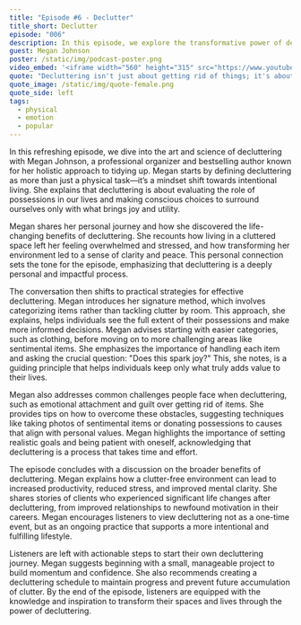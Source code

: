 ```yaml
---
title: "Episode #6 - Declutter"
title_short: Declutter
episode: "006"
description: In this episode, we explore the transformative power of decluttering and how it can lead to a more organized and fulfilling life, featuring insights from professional organizer and author Megan Johnson.
guest: Megan Johnson
poster: /static/img/podcast-poster.png
video_embed: '<iframe width="560" height="315" src="https://www.youtube.com/embed/TiXOQn7z9Hg?si=KFApWPZ3uumYWJY2" title="YouTube video player" frameborder="0" allow="accelerometer; autoplay; clipboard-write; encrypted-media; gyroscope; picture-in-picture; web-share" referrerpolicy="strict-origin-when-cross-origin" allowfullscreen></iframe>'
quote: "Decluttering isn't just about getting rid of things; it's about making space for what truly matters and creating an environment that supports your well-being."
quote_image: /static/img/quote-female.png
quote_side: left
tags:
  - physical
  - emotion
  - popular
---
```


In this refreshing episode, we dive into the art and science of decluttering with Megan Johnson, a professional organizer and bestselling author known for her holistic approach to tidying up. Megan starts by defining decluttering as more than just a physical task—it’s a mindset shift towards intentional living. She explains that decluttering is about evaluating the role of possessions in our lives and making conscious choices to surround ourselves only with what brings joy and utility.

Megan shares her personal journey and how she discovered the life-changing benefits of decluttering. She recounts how living in a cluttered space left her feeling overwhelmed and stressed, and how transforming her environment led to a sense of clarity and peace. This personal connection sets the tone for the episode, emphasizing that decluttering is a deeply personal and impactful process.

The conversation then shifts to practical strategies for effective decluttering. Megan introduces her signature method, which involves categorizing items rather than tackling clutter by room. This approach, she explains, helps individuals see the full extent of their possessions and make more informed decisions. Megan advises starting with easier categories, such as clothing, before moving on to more challenging areas like sentimental items. She emphasizes the importance of handling each item and asking the crucial question: "Does this spark joy?" This, she notes, is a guiding principle that helps individuals keep only what truly adds value to their lives.

Megan also addresses common challenges people face when decluttering, such as emotional attachment and guilt over getting rid of items. She provides tips on how to overcome these obstacles, suggesting techniques like taking photos of sentimental items or donating possessions to causes that align with personal values. Megan highlights the importance of setting realistic goals and being patient with oneself, acknowledging that decluttering is a process that takes time and effort.

The episode concludes with a discussion on the broader benefits of decluttering. Megan explains how a clutter-free environment can lead to increased productivity, reduced stress, and improved mental clarity. She shares stories of clients who experienced significant life changes after decluttering, from improved relationships to newfound motivation in their careers. Megan encourages listeners to view decluttering not as a one-time event, but as an ongoing practice that supports a more intentional and fulfilling lifestyle.

Listeners are left with actionable steps to start their own decluttering journey. Megan suggests beginning with a small, manageable project to build momentum and confidence. She also recommends creating a decluttering schedule to maintain progress and prevent future accumulation of clutter. By the end of the episode, listeners are equipped with the knowledge and inspiration to transform their spaces and lives through the power of decluttering.
